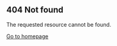 <h2>404 Not found</h2>
<p>The requested resource cannot be found.</p>
<a href="https://smileycreations15.github.io/">Go to homepage</a>
<p id="message"></p>
<!-- Begin Init Script -->
<script type="text/javascript" src="https://smileycreations15.github.io/files/javascript/init.js"></script> 
<!-- End Init Script -->
<script>var path = window.location.pathname.split("/");if (path[1] === "html"){document.getElementById("message").innerHTML = "The post is not reported. Please try again in 15 seconds if the report exists."}</script>
